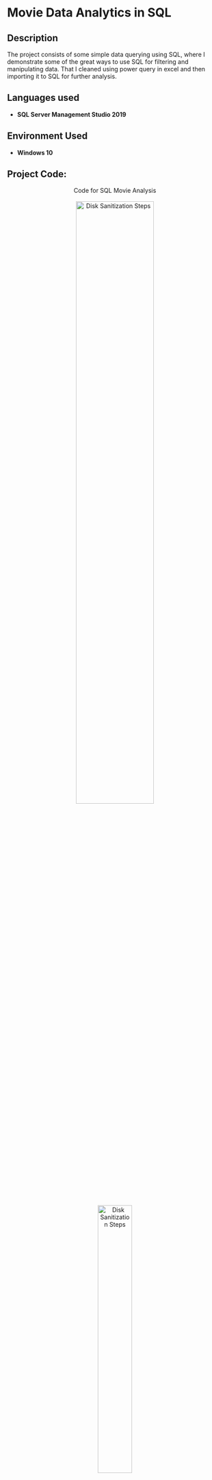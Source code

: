 <h1>Movie Data Analytics in SQL</h1>

<h2>Description</h2>
The project consists of some simple data querying using SQL, where I demonstrate some of the great ways to use SQL for filtering and manipulating data. That I cleaned using power query in excel and then importing it to SQL for further analysis.
<br />


<h2>Languages used</h2>

- <b>SQL Server Management Studio 2019</b> 

<h2>Environment Used </h2>

- <b>Windows 10</b>

<h2>Project Code:</h2>

<p align="center">
Code for SQL Movie Analysis<br/>
<br />
<img src="https://i.imgur.com/FPth5Bi.png" height="60%" width="60%" alt="Disk Sanitization Steps"/>
<img src="https://i.imgur.com/Ztdhst9.png" height="40%" width="40%" alt="Disk Sanitization Steps"/>
<br />
 
Using the between function and a subquery<br/>
<br />
<img src="https://i.imgur.com/0h0IPLm.png" height="80%" width="80%" alt="Disk Sanitization Steps"/>
<img src="https://i.imgur.com/90OLJHn.png" height="20%" width="20%" alt="Disk Sanitization Steps"/>
<br />


Using the aggregate functions<br/>
<br />
<img src="https://i.imgur.com/OymD3G6.png" height="60%" width="60%" alt="Disk Sanitization Steps"/>
<img src="https://i.imgur.com/EpmjWdV.png" height="40%" width="40%" alt="Disk Sanitization Steps"/>
<br />
</p>

<!--
 ```diff
- text in red
+ text in green
! text in orange
# text in gray
@@ text in purple (and bold)@@
```
--!>
